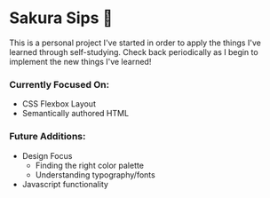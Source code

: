 # Sakura Sips 🌸

This is a personal project I've started in order to apply the things I've learned through self-studying. Check back periodically as I begin to implement the new things I've learned!

### Currently Focused On:
+ CSS Flexbox Layout
+ Semantically authored HTML

### Future Additions:
+ Design Focus
    + Finding the right color palette
    + Understanding typography/fonts
+ Javascript functionality